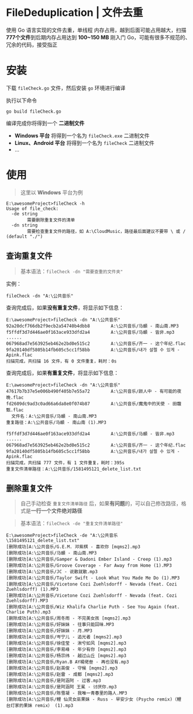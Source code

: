 # FileDeduplication		|		文件去重

使用 Go 语言实现的文件去重，单线程
内存占用，越到后面可能占用越大，扫描**777个文件**到后期内存占用达到 **100~150 MB**
刚入门 Go，可能有很多不规范的、冗余的代码，接受指正

# 安装
下载 `fileCheck.go` 文件，然后安装 `go` 环境进行编译

执行以下命令
```
go build fileCheck.go
```

编译完成你将得到一个 **二进制文件**
- **Windows 平台** 将得到一个名为 `fileCheck.exe` 二进制文件
- **Linux、Android 平台** 将得到一个名为 `fileCheck` 二进制文件
- ...

# 使用
> 这里以 **Windows** 平台为例

```
E:\awesomeProject>fileCheck -h
Usage of file_check:
  -de string
        需要删除重复文件的清单
  -dn string
        需要检查重复文件的路径，如 A:\CloudMusic，路径最后面建议不要带 \ 或 / (default "./")
```

## 查询重复文件
> 基本语法：`fileCheck -dn "需要查重的文件夹"`

实例：
```
fileCheck -dn "A:\公共音乐"
```

查询完成后，如果**没有重复文件**，将显示如下信息：
```
E:\awesomeProject>fileCheck -dn "A:\公共音乐"
92a20dcf766db2f9ecb2a54740b4dbb8        A:\公共音乐/马頔 - 南山南.MP3
f5ffdf3d7d446ae0f163ace933dfd2a4        A:\公共音乐/马頔 - 皆非.mp3
......
067968ad7e563925eb462e2bd0e515c2        A:\公共音乐/齐一 - 这个年纪.flac
9fa20140df5805b14fb605c5cc1f58bb        A:\公共音乐/내가 설렐 수 있게 - Apink.flac
扫描完成，共扫描 16 文件，有 0 文件重复，耗时：0s
```

查询完成后，如果**有重复文件**，将显示如下信息：
```
E:\awesomeProject>fileCheck -dn "A:\公共音乐"
47617b7b37e5e006b490f405b7e55a72        A:\公共音乐/颜人中 - 有可能的夜晚.flac
fd2609dc9ad3c0ad66a6da8e0f074b87        A:\公共音乐/魔鬼中的天使 - 田馥甄.flac
  文件名：A:\公共音乐/马頔 - 南山南.MP3
重复路径：A:\公共音乐/马頔 - 南山南 (1).MP3

f5ffdf3d7d446ae0f163ace933dfd2a4        A:\公共音乐/马頔 - 皆非.mp3
......
067968ad7e563925eb462e2bd0e515c2        A:\公共音乐/齐一 - 这个年纪.flac
9fa20140df5805b14fb605c5cc1f58bb        A:\公共音乐/내가 설렐 수 있게 - Apink.flac
扫描完成，共扫描 777 文件，有 1 文件重复，耗时：395s
重复文件清单路径：A:\公共音乐/1581495121_delete_list.txt
```

## 删除重复文件
> 自己手动检查 `重复文件清单路径` 后，如果**有问题**的，可以自己修改路径，格式是**一行一个文件绝对路径**

> 基本语法：`fileCheck -de "重复文件清单路径"`

```
E:\awesomeProject>fileCheck -de "A:\公共音乐\1581495121_delete_list.txt"
[删除成功]A:\公共音乐/G.E.M. 邓紫棋 - 喜欢你 [mqms2].mp3
[删除成功]A:\公共音乐/马頔 - 南山南.MP3
[删除成功]A:\公共音乐/Gamper & Dadoni Ember Island - Creep (1).mp3
[删除成功]A:\公共音乐/Groove Coverage - Far Away from Home (1).MP3
[删除成功]A:\公共音乐/JC - 说散就散.mp3
[删除成功]A:\公共音乐/Taylor Swift - Look What You Made Me Do (1).MP3
[删除成功]A:\公共音乐/Vicetone Cozi Zuehlsdorff - Nevada (feat. Cozi Zuehlsdorff) (1).MP3
[删除成功]A:\公共音乐/Vicetone Cozi Zuehlsdorff - Nevada (feat. Cozi Zuehlsdorff).MP3
[删除成功]A:\公共音乐/Wiz Khalifa Charlie Puth - See You Again (feat. Charlie Puth).mp3
[删除成功]A:\公共音乐/周冬雨 - 不完美女孩 [mqms2].mp3
[删除成功]A:\公共音乐/好妹妹 - 往事只能回味.MP3
[删除成功]A:\公共音乐/好妹妹 - 月.MP3
[删除成功]A:\公共音乐/岑宁儿 - 追光者 [mqms2].mp3
[删除成功]A:\公共音乐/徐佳莹 - 湫兮如风 [mqms2].mp3
[删除成功]A:\公共音乐/李易峰 - 年少有你 [mqms2].mp3
[删除成功]A:\公共音乐/杨宗纬 - 越过山丘 [mqms2].mp3
[删除成功]A:\公共音乐/Ryan.B AY楊佬叁 - 再也没有.mp3
[删除成功]A:\公共音乐/赵英俊 - 守候 [mqms2].mp3
[删除成功]A:\公共音乐/赵雷 - 成都 [mqms2].mp3
[删除成功]A:\公共音乐/是阿涵阿 - 过客.mp3
[删除成功]A:\公共音乐/是阿涵阿 王冕 - 讨厌你.mp3
[删除成功]A:\公共音乐/陈雪凝 - 我唯一青春里的路人.MP3
[删除成功]A:\公共音乐/鲤 仙灵女巫果妹 - Russ - 早安少女 (Psycho remix)（鲤   台灯家的果妹 remix） (1).mp3
```
